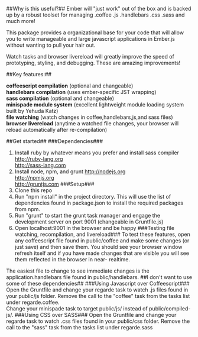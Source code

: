 ##Why is this useful?##
Ember will "just work" out of the box and is backed up by a robust toolset for managing .coffee .js .handlebars .css .sass and much more!

This package provides a organizational base for your code that will allow you to write manageable and large javascript applications
in Ember.js without wanting to pull your hair out.

Watch tasks and browser livereload will greatly improve the speed of prototyping, styling, and debugging.  These are amazing improvements!

##Key features:##

**coffeescript compilation** (optional and changeable)<br />
**handlebars compilation** (uses ember-specific JST wrapping)<br />
**sass compilation** (optional and changeable)<br />
**minispade module system** (excellent lightweight module loading system built by Yehuda Katz)<br />
**file watching** (watch changes in coffee,handlebars,js,and sass files)<br />
**browser livereload** (anytime a watched file changes, your browser will reload automatically after re-compilation)<br />

##Get started##
###Dependencies###
1) Install ruby by whatever means you prefer and install sass compiler
http://ruby-lang.org<br/>
http://sass-lang.com
2) Install node, npm, and grunt
http://nodejs.org<br />
http://npmjs.org<br />
http://gruntjs.com
###Setup###
3) Clone this repo
4) Run "npm install" in the project directory.  This will use the list of dependencies found in package.json to install the required
packages from npm.
5) Run "grunt" to start the grunt task manager and engage the development server on port 9001 (changeable in Gruntfile.js)
6) Open localhost:9001 in the browser and be happy
###Testing file watching, recompilation, and livereload###
To test these features, open any coffeescript file found in public/coffee and make some changes (or just save) and then save them.  You 
should see your browser window refresh itself and if you have made changes that are visible you will see them reflected in the browser in near-
realtime.<br />

The easiest file to change to see immediate changes is the application.handlebars file found in public/handlebars.
##I don't want to use some of these dependencies##
###Using Javascript over Coffeescript###
Open the Gruntfile and change your regarde task to watch .js files found in your public/js folder.  Remove the call to the "coffee" task from the tasks list under regarde.coffee.<br />
Change your minispade task to target public/js/ instead of public/compiled-js/.
###Using CSS over SASS###
Open the Gruntfile and change your regarde task to watch .css files found in your public/css folder.  Remove the call to the "sass" task from the tasks list under regarde.sass<br />
